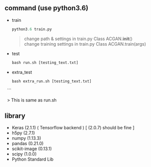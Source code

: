 ## command (use python3.6)
 * train
   ```python
   python3.6 train.py
   ```
   
   > change path & settings in train.py Class ACGAN.__init__()   
   > change training settings in train.py Class ACGAN.train(args)
 * test
   ```python
   bash run.sh [testing_text.txt]
   ```
 * extra_test
   ```python
   bash extra_run.sh [testing_text.txt]
   ```   
   
   > This is same as run.sh
## library
* Keras (2.1.1) ( Tensorflow backend )  [ (2.0.7) should be fine ]
* h5py (2.7.1)
* numpy (1.13.3)
* pandas (0.21.0)
* scikit-image (0.13.1)
* scipy (1.0.0)
* Python Standard Lib
